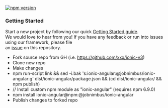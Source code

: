 [![npm version](https://badge.fury.io/js/ionic-angular.svg)](https://badge.fury.io/js/ionic-angular)  
  
### Getting Started  
  
Start a new project by following our quick [Getting Started guide](https://ionicframework.com/getting-started/).  
We would love to hear from you! If you have any feedback or run into issues using our framework, please file  
an [issue](https://github.com/ionic-team/ionic-v3/issues/new) on this repository.  
  
* Fork source repo from GH (i.e. https://github.com/xxx/ionic-v3)
* Clone new repo
* Make changes
* npm run-script link && sed -i.bak 's:ionic-angular:@jobnimbus/ionic-angular:g' dist/ionic-angular/package.json && (cd dist/ionic-angular/ && npm publish)
* // Install custom npm module as "ionic-angular" (requires npm 6.9.0)
* npm install ionic-angular@npm:@jobnimbus/ionic-angular
* Publish changes to forked repo
